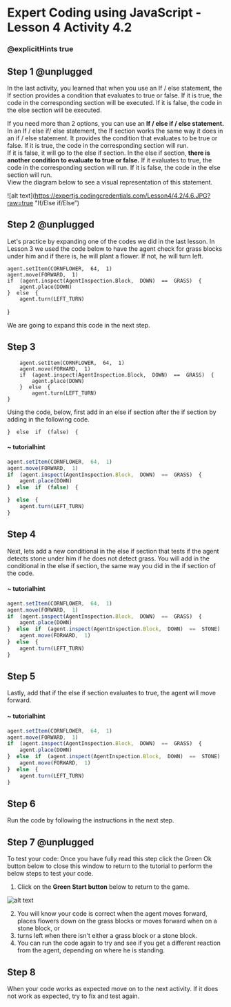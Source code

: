 # Expert Coding using JavaScript - Lesson 4 Activity 4.2
### @explicitHints true

## Step 1 @unplugged

In the last activity, you learned that when you use an If / else statement, the If section provides a condition that evaluates to true or false.  If it is true, the code in the corresponding section will be executed. If it is false, the code in the else section will be executed. 

If you need more than 2 options, you can use an **If / else if / else statement.** 
In an If / else if/ else statement, the If section works the same way it does in an if / else statement.  It provides the condition that evaluates to be true or false. If it is true, the code in the corresponding section will run.  
If it is false, it will go to the else if section.  In the else if section, **there is another condition to evaluate to true or false.**  If it evaluates to true, the code in the corresponding section will run. If it is false, the code in the else section will run.  
View the diagram below to see a visual representation of this statement. 

![alt text](https://expertjs.codingcredentials.com/Lesson4/4.2/4.6.JPG?raw=true  "If/Else if/Else”)

## Step 2 @unplugged

Let's practice by expanding one of the codes we did in the last lesson. 
In Lesson 3 we used the code below to have the agent check for grass blocks under him and if there is, he will plant a flower.  If not, he will turn left.  

    agent.setItem(CORNFLOWER,  64,  1)
    agent.move(FORWARD,  1)
    if  (agent.inspect(AgentInspection.Block,  DOWN)  ==  GRASS)  {
	    agent.place(DOWN)
	}  else  {
		agent.turn(LEFT_TURN)
}

We are going to expand this code in the next step. 



## Step 3

```template
    agent.setItem(CORNFLOWER,  64,  1)
    agent.move(FORWARD,  1)
    if  (agent.inspect(AgentInspection.Block,  DOWN)  ==  GRASS)  {
	    agent.place(DOWN)
	}  else  {
		agent.turn(LEFT_TURN)
}
```
Using the code, below, first add in an else if section after the if section by adding in the following code. 

    }  else  if  (false)  {

#### ~ tutorialhint

```javascript
agent.setItem(CORNFLOWER,  64,  1)
agent.move(FORWARD,  1)
if  (agent.inspect(AgentInspection.Block,  DOWN)  ==  GRASS)  {
	agent.place(DOWN)
}  else  if  (false)  {

}  else  {
	agent.turn(LEFT_TURN)
}
```

## Step 4

Next, lets add a new conditional in the else if section that tests if the agent detects stone under him if he does not detect grass. 
You will add in the conditional in the else if section, the same way you did in the if section of the code. 

#### ~ tutorialhint

```javascript 
agent.setItem(CORNFLOWER,  64,  1)
agent.move(FORWARD,  1)
if  (agent.inspect(AgentInspection.Block,  DOWN)  ==  GRASS)  {
	agent.place(DOWN)
}  else  if  (agent.inspect(AgentInspection.Block,  DOWN)  ==  STONE)  {
	agent.move(FORWARD,  1)
}  else  {
	agent.turn(LEFT_TURN)
}
```

## Step 5

Lastly, add that if the else if section evaluates to true, the agent will move forward. 

#### ~ tutorialhint

```javascript 
agent.setItem(CORNFLOWER,  64,  1)
agent.move(FORWARD,  1)
if  (agent.inspect(AgentInspection.Block,  DOWN)  ==  GRASS)  {
	agent.place(DOWN)
}  else  if  (agent.inspect(AgentInspection.Block,  DOWN)  ==  STONE)  {
	agent.move(FORWARD,  1)
}  else  {
	agent.turn(LEFT_TURN)
}
```

## Step 6

Run the code by following the instructions in the next step.

## Step 7 @unplugged

To test your code:
Once you have fully read this step click the Green Ok button below to close this window to return to the tutorial to perform the below steps to test your code.

1. Click on the **Green Start button** below to return to the game.

  

![alt text](https://expertjs.codingcredentials.com/Lesson1/1.1/1.JPG?raw=true  "Start")

2.  You will know your code is correct when the agent moves forward, places flowers down on the grass blocks or moves forward when on a stone block, or 
3. turns left when there isn't either a grass block or a stone block. 
4. You can run the code again to try and see if you get a different reaction from the agent, depending on where he is standing. 

## Step 8

When your code works as expected move on to the next activity.
If it does not work as expected, try to fix and test again.
